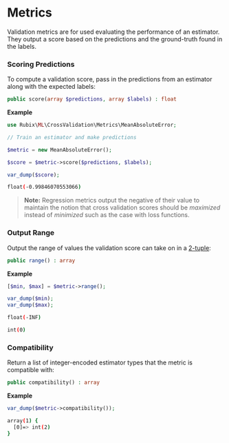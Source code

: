 # Metrics
Validation metrics are for used evaluating the performance of an estimator. They output a score based on the predictions and the ground-truth found in the labels.

### Scoring Predictions
To compute a validation score, pass in the predictions from an estimator along with the expected labels:
```php
public score(array $predictions, array $labels) : float
```

**Example**

```php
use Rubix\ML\CrossValidation\Metrics\MeanAbsoluteError;

// Train an estimator and make predictions

$metric = new MeanAbsoluteError();

$score = $metric->score($predictions, $labels);

var_dump($score);
```

```sh
float(-0.99846070553066)
```

> **Note:** Regression metrics output the negative of their value to maintain the notion that cross validation scores should be *maximized* instead of *minimized* such as the case with loss functions.

### Output Range
Output the range of values the validation score can take on in a [2-tuple](../../faq.md#what-is-a-tuple):
```php
public range() : array
```

**Example**

```php
[$min, $max] = $metric->range();

var_dump($min);
var_dump($max);
```

```sh
float(-INF)

int(0)
```

### Compatibility
Return a list of integer-encoded estimator types that the metric is compatible with:
```php
public compatibility() : array
```

**Example**
```php
var_dump($metric->compatibility());
```

```sh
array(1) {
  [0]=> int(2)
}
```